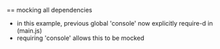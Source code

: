 == mocking all dependencies 

* in this example, previous global 'console' now explicitly require-d in (main.js)
* requiring 'console' allows this to be mocked